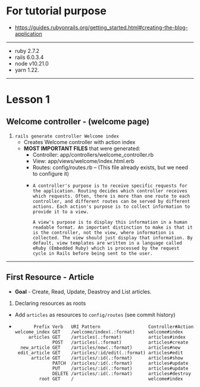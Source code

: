 # For tutorial purpose
- https://guides.rubyonrails.org/getting_started.html#creating-the-blog-application
---
- ruby 2.7.2
- rails 6.0.3.4
- node v10.21.0
- yarn 1.22.
---
# Lesson 1
## Welcome controller - (welcome page)
1. `rails generate controller Welcome index`
   - Creates Welcome controller with action index
   - **MOST IMPORTANT FILES** that were generated:
      - Controller: app/controllers/welcome_controller.rb
      - View: app/views/welcome/index.html.erb
      - Routes: config/routes.rb – (This file already exists, but we need to configure it)
      - ```
        A controller's purpose is to receive specific requests for the application. Routing decides which controller receives which requests. Often, there is more than one route to each controller, and different routes can be served by different actions. Each action's purpose is to collect information to provide it to a view.

        A view's purpose is to display this information in a human readable format. An important distinction to make is that it is the controller, not the view, where information is collected. The view should just display that information. By default, view templates are written in a language called eRuby (Embedded Ruby) which is processed by the request cycle in Rails before being sent to the user.

---
## First Resource - Article
- **Goal** - Create, Read, Update, Deastroy and List articles.

1. Declaring resources as roots
  - Add `articles` as resources to `config/routes` (see commit history)
  - ```
           Prefix Verb   URI Pattern                  Controller#Action
    welcome_index GET    /welcome/index(.:format)     welcome#index
         articles GET    /articles(.:format)          articles#index
                  POST   /articles(.:format)          articles#create
      new_article GET    /articles/new(.:format)      articles#new
     edit_article GET    /articles/:id/edit(.:format) articles#edit
          article GET    /articles/:id(.:format)      articles#show
                  PATCH  /articles/:id(.:format)      articles#update
                  PUT    /articles/:id(.:format)      articles#update
                  DELETE /articles/:id(.:format)      articles#destroy
             root GET    /                            welcome#index

